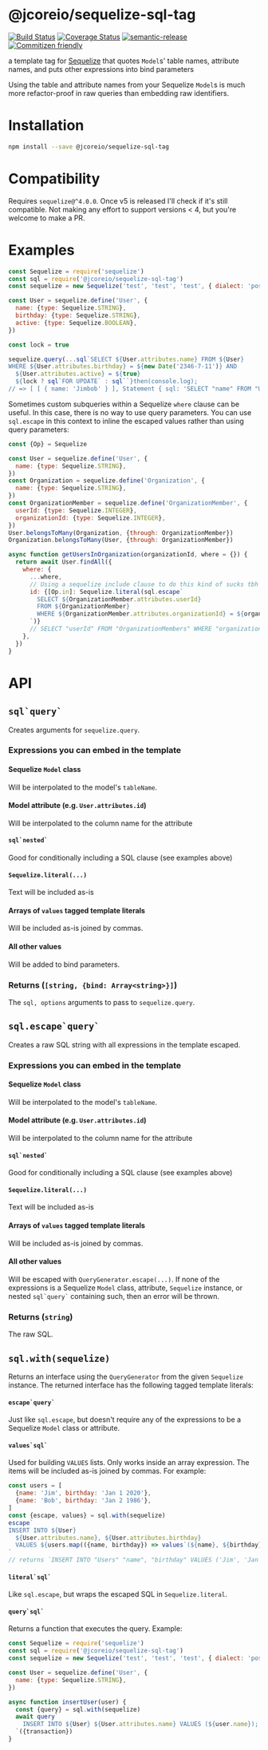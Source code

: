 # @jcoreio/sequelize-sql-tag

[![Build Status](https://travis-ci.org/jcoreio/sequelize-sql-tag.svg?branch=master)](https://travis-ci.org/jcoreio/sequelize-sql-tag)
[![Coverage Status](https://codecov.io/gh/jcoreio/sequelize-sql-tag/branch/master/graph/badge.svg)](https://codecov.io/gh/jcoreio/sequelize-sql-tag)
[![semantic-release](https://img.shields.io/badge/%20%20%F0%9F%93%A6%F0%9F%9A%80-semantic--release-e10079.svg)](https://github.com/semantic-release/semantic-release)
[![Commitizen friendly](https://img.shields.io/badge/commitizen-friendly-brightgreen.svg)](http://commitizen.github.io/cz-cli/)

a template tag for [Sequelize](docs.sequelizejs.com) that quotes `Model`s' table
names, attribute names, and puts other expressions into bind parameters

Using the table and attribute names from your Sequelize `Model`s is much more
refactor-proof in raw queries than embedding raw identifiers.

# Installation

```sh
npm install --save @jcoreio/sequelize-sql-tag
```

# Compatibility

Requires `sequelize@^4.0.0`.  Once v5 is released I'll check if it's still
compatible.  Not making any effort to support versions < 4, but you're welcome
to make a PR.

# Examples

```js
const Sequelize = require('sequelize')
const sql = require('@jcoreio/sequelize-sql-tag')
const sequelize = new Sequelize('test', 'test', 'test', { dialect: 'postgres', logging: false })

const User = sequelize.define('User', {
  name: {type: Sequelize.STRING},
  birthday: {type: Sequelize.STRING},
  active: {type: Sequelize.BOOLEAN},
})

const lock = true

sequelize.query(...sql`SELECT ${User.attributes.name} FROM ${User}
WHERE ${User.attributes.birthday} = ${new Date('2346-7-11')} AND
  ${User.attributes.active} = ${true}
  ${lock ? sql`FOR UPDATE` : sql``}then(console.log);
// => [ [ { name: 'Jimbob' } ], Statement { sql: 'SELECT "name" FROM "Users" WHERE "birthday" = $1 AND "active" = $2 FOR UPDATE' } ]
```

Sometimes custom subqueries within a Sequelize `where` clause can be useful.
In this case, there is no way to use query parameters.  You can use
`sql.escape` in this context to inline the escaped values rather than using
query parameters:

```js
const {Op} = Sequelize

const User = sequelize.define('User', {
  name: {type: Sequelize.STRING},
})
const Organization = sequelize.define('Organization', {
  name: {type: Sequelize.STRING},
})
const OrganizationMember = sequelize.define('OrganizationMember', {
  userId: {type: Sequelize.INTEGER},
  organizationId: {type: Sequelize.INTEGER},
})
User.belongsToMany(Organization, {through: OrganizationMember})
Organization.belongsToMany(User, {through: OrganizationMember})

async function getUsersInOrganization(organizationId, where = {}) {
  return await User.findAll({
    where: {
      ...where,
      // Using a sequelize include clause to do this kind of sucks tbh
      id: {[Op.in]: Sequelize.literal(sql.escape`
        SELECT ${OrganizationMember.attributes.userId}
        FROM ${OrganizationMember}
        WHERE ${OrganizationMember.attributes.organizationId} = ${organizationId}
      `)}
      // SELECT "userId" FROM "OrganizationMembers" WHERE "organizationId" = 2
    },
  })
}
```

# API

## `` sql`query` ``

Creates arguments for `sequelize.query`.

### Expressions you can embed in the template

#### Sequelize `Model` class
Will be interpolated to the model's `tableName`.

#### Model attribute (e.g. `User.attributes.id`)
Will be interpolated to the column name for the attribute

#### `` sql`nested` ``
Good for conditionally including a SQL clause (see examples above)

#### `Sequelize.literal(...)`
Text will be included as-is

#### Arrays of `values` tagged template literals
Will be included as-is joined by commas.

#### All other values
Will be added to bind parameters.

### Returns (`[string, {bind: Array<string>}]`)

The `sql, options` arguments to pass to `sequelize.query`.

## `` sql.escape`query` ``

Creates a raw SQL string with all expressions in the template escaped.

### Expressions you can embed in the template

#### Sequelize `Model` class
Will be interpolated to the model's `tableName`.

#### Model attribute (e.g. `User.attributes.id`)
Will be interpolated to the column name for the attribute

#### `` sql`nested` ``
Good for conditionally including a SQL clause (see examples above)

#### `Sequelize.literal(...)`
Text will be included as-is

#### Arrays of `values` tagged template literals
Will be included as-is joined by commas.

#### All other values
Will be escaped with `QueryGenerator.escape(...)`.  If none of the expressions
is a Sequelize `Model` class, attribute, `Sequelize` instance, or nested `` sql`query` `` containing
such, then an error will be thrown.

### Returns (`string`)

The raw SQL.

## `sql.with(sequelize)`

Returns an interface using the `QueryGenerator` from the given `Sequelize` instance.
The returned interface has the following tagged template literals:

#### `` escape`query` ``

Just like `sql.escape`, but doesn't require any of the expressions to be a Sequelize `Model` class
or attribute.

#### `` values`sql` ``

Used for building `VALUES` lists.  Only works inside an array expression.
The items will be included as-is joined by commas.  For example:

```js
const users = [
  {name: 'Jim', birthday: 'Jan 1 2020'},
  {name: 'Bob', birthday: 'Jan 2 1986'},
]
const {escape, values} = sql.with(sequelize)
escape`
INSERT INTO ${User}
  ${User.attributes.name}, ${User.attributes.birthday}
  VALUES ${users.map(({name, birthday}) => values`(${name}, ${birthday})`)}
`
// returns `INSERT INTO "Users" "name", "birthday" VALUES ('Jim', 'Jan 1 2020'), ('Bob', 'Jan 2 1986')`
```

#### `` literal`sql` ``

Like `sql.escape`, but wraps the escaped SQL in `Sequelize.literal`.

#### `` query`sql` ``

Returns a function that executes the query.  Example:

```js
const Sequelize = require('sequelize')
const sql = require('@jcoreio/sequelize-sql-tag')
const sequelize = new Sequelize('test', 'test', 'test', { dialect: 'postgres', logging: false })

const User = sequelize.define('User', {
  name: {type: Sequelize.STRING},
})

async function insertUser(user) {
  const {query} = sql.with(sequelize)
  await query`
    INSERT INTO ${User} ${User.attributes.name} VALUES (${user.name});
  `({transaction})
}
```
